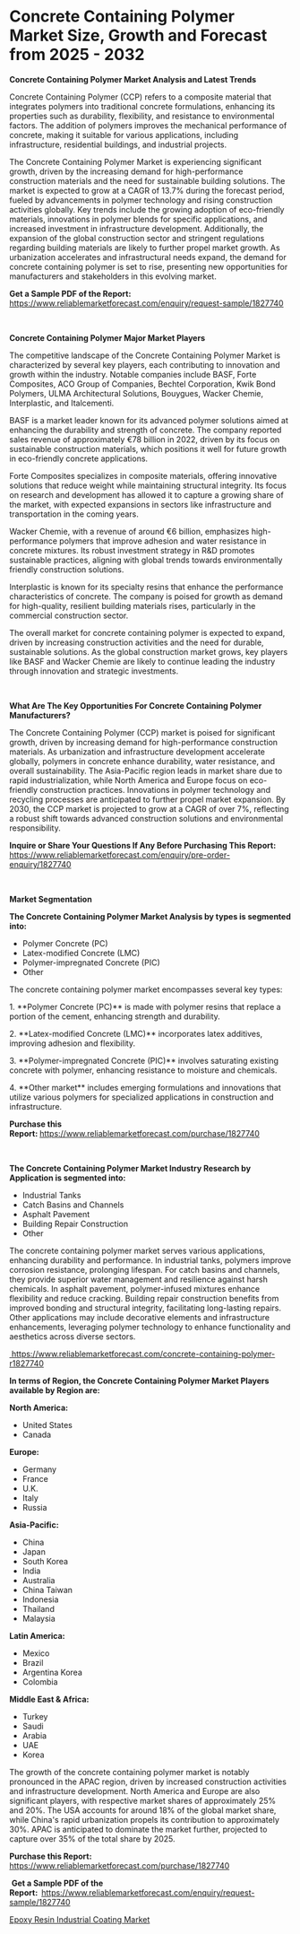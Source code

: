 <p><h1>Concrete Containing Polymer Market Size, Growth and Forecast from 2025 - 2032</h1></p><p><strong>Concrete Containing Polymer Market Analysis and Latest Trends</strong></p>
<p><p>Concrete Containing Polymer (CCP) refers to a composite material that integrates polymers into traditional concrete formulations, enhancing its properties such as durability, flexibility, and resistance to environmental factors. The addition of polymers improves the mechanical performance of concrete, making it suitable for various applications, including infrastructure, residential buildings, and industrial projects.</p><p>The Concrete Containing Polymer Market is experiencing significant growth, driven by the increasing demand for high-performance construction materials and the need for sustainable building solutions. The market is expected to grow at a CAGR of 13.7% during the forecast period, fueled by advancements in polymer technology and rising construction activities globally. Key trends include the growing adoption of eco-friendly materials, innovations in polymer blends for specific applications, and increased investment in infrastructure development. Additionally, the expansion of the global construction sector and stringent regulations regarding building materials are likely to further propel market growth. As urbanization accelerates and infrastructural needs expand, the demand for concrete containing polymer is set to rise, presenting new opportunities for manufacturers and stakeholders in this evolving market.</p></p>
<p><strong>Get a Sample PDF of the Report:&nbsp;</strong> <a href="https://www.reliablemarketforecast.com/enquiry/request-sample/1827740?utm_campaign=1893&utm_medium=2&utm_source=Github&utm_content=ia&utm_term=03022025&utm_id=concrete-containing-polymer">https://www.reliablemarketforecast.com/enquiry/request-sample/1827740</a></p>
<p>&nbsp;</p>
<p><strong>Concrete Containing Polymer Major Market Players</strong></p>
<p><p>The competitive landscape of the Concrete Containing Polymer Market is characterized by several key players, each contributing to innovation and growth within the industry. Notable companies include BASF, Forte Composites, ACO Group of Companies, Bechtel Corporation, Kwik Bond Polymers, ULMA Architectural Solutions, Bouygues, Wacker Chemie, Interplastic, and Italcementi.</p><p>BASF is a market leader known for its advanced polymer solutions aimed at enhancing the durability and strength of concrete. The company reported sales revenue of approximately €78 billion in 2022, driven by its focus on sustainable construction materials, which positions it well for future growth in eco-friendly concrete applications.</p><p>Forte Composites specializes in composite materials, offering innovative solutions that reduce weight while maintaining structural integrity. Its focus on research and development has allowed it to capture a growing share of the market, with expected expansions in sectors like infrastructure and transportation in the coming years.</p><p>Wacker Chemie, with a revenue of around €6 billion, emphasizes high-performance polymers that improve adhesion and water resistance in concrete mixtures. Its robust investment strategy in R&D promotes sustainable practices, aligning with global trends towards environmentally friendly construction solutions.</p><p>Interplastic is known for its specialty resins that enhance the performance characteristics of concrete. The company is poised for growth as demand for high-quality, resilient building materials rises, particularly in the commercial construction sector.</p><p>The overall market for concrete containing polymer is expected to expand, driven by increasing construction activities and the need for durable, sustainable solutions. As the global construction market grows, key players like BASF and Wacker Chemie are likely to continue leading the industry through innovation and strategic investments.</p></p>
<p>&nbsp;</p>
<p><strong>What Are The Key Opportunities For Concrete Containing Polymer Manufacturers?</strong></p>
<p><p>The Concrete Containing Polymer (CCP) market is poised for significant growth, driven by increasing demand for high-performance construction materials. As urbanization and infrastructure development accelerate globally, polymers in concrete enhance durability, water resistance, and overall sustainability. The Asia-Pacific region leads in market share due to rapid industrialization, while North America and Europe focus on eco-friendly construction practices. Innovations in polymer technology and recycling processes are anticipated to further propel market expansion. By 2030, the CCP market is projected to grow at a CAGR of over 7%, reflecting a robust shift towards advanced construction solutions and environmental responsibility.</p></p>
<p><strong>Inquire or Share Your Questions If Any Before Purchasing This Report:</strong> <a href="https://www.reliablemarketforecast.com/enquiry/pre-order-enquiry/1827740?utm_campaign=1893&utm_medium=2&utm_source=Github&utm_content=ia&utm_term=03022025&utm_id=concrete-containing-polymer">https://www.reliablemarketforecast.com/enquiry/pre-order-enquiry/1827740</a></p>
<p>&nbsp;</p>
<p><strong>Market Segmentation</strong></p>
<p><strong>The Concrete Containing Polymer Market Analysis by types is segmented into:</strong></p>
<p><ul><li>Polymer Concrete (PC)</li><li>Latex-modified Concrete (LMC)</li><li>Polymer-impregnated Concrete (PIC)</li><li>Other</li></ul></p>
<p><p>The concrete containing polymer market encompasses several key types: </p><p>1. **Polymer Concrete (PC)** is made with polymer resins that replace a portion of the cement, enhancing strength and durability. </p><p>2. **Latex-modified Concrete (LMC)** incorporates latex additives, improving adhesion and flexibility. </p><p>3. **Polymer-impregnated Concrete (PIC)** involves saturating existing concrete with polymer, enhancing resistance to moisture and chemicals. </p><p>4. **Other market** includes emerging formulations and innovations that utilize various polymers for specialized applications in construction and infrastructure.</p></p>
<p><strong>Purchase this Report:&nbsp;</strong><a href="https://www.reliablemarketforecast.com/purchase/1827740?utm_campaign=1893&utm_medium=2&utm_source=Github&utm_content=ia&utm_term=03022025&utm_id=concrete-containing-polymer">https://www.reliablemarketforecast.com/purchase/1827740</a></p>
<p>&nbsp;</p>
<p><strong>The Concrete Containing Polymer Market Industry Research by Application is segmented into:</strong></p>
<p><ul><li>Industrial Tanks</li><li>Catch Basins and Channels</li><li>Asphalt Pavement</li><li>Building Repair Construction</li><li>Other</li></ul></p>
<p><p>The concrete containing polymer market serves various applications, enhancing durability and performance. In industrial tanks, polymers improve corrosion resistance, prolonging lifespan. For catch basins and channels, they provide superior water management and resilience against harsh chemicals. In asphalt pavement, polymer-infused mixtures enhance flexibility and reduce cracking. Building repair construction benefits from improved bonding and structural integrity, facilitating long-lasting repairs. Other applications may include decorative elements and infrastructure enhancements, leveraging polymer technology to enhance functionality and aesthetics across diverse sectors.</p></p>
<p><a href="https://www.reliablemarketforecast.com/concrete-containing-polymer-r1827740?utm_campaign=1893&utm_medium=2&utm_source=Github&utm_content=ia&utm_term=03022025&utm_id=concrete-containing-polymer">&nbsp;https://www.reliablemarketforecast.com/concrete-containing-polymer-r1827740</a></p>
<p><strong>In terms of Region, the Concrete Containing Polymer Market Players available by Region are:</strong></p>
<p>
    <p> <strong> North America: </strong>
        <ul>
            <li>United States</li>
            <li>Canada</li>
        </ul>
        </p> 
    <p> <strong> Europe: </strong>
        <ul>
            <li>Germany</li>
            <li>France</li>
            <li>U.K.</li>
            <li>Italy</li>
            <li>Russia</li>
        </ul>
        </p> 
    <p> <strong> Asia-Pacific: </strong>
        <ul>
            <li>China</li>
            <li>Japan</li>
            <li>South Korea</li>
            <li>India</li>
            <li>Australia</li>
            <li>China Taiwan</li>
            <li>Indonesia</li>
            <li>Thailand</li>
            <li>Malaysia</li>
        </ul>
        </p> 
    <p> <strong> Latin America: </strong>
        <ul>
            <li>Mexico</li>
            <li>Brazil</li>
            <li>Argentina Korea</li>
            <li>Colombia</li>
        </ul>
        </p> 
    <p> <strong> Middle East & Africa: </strong>
        <ul>
            <li>Turkey</li>
            <li>Saudi</li>
            <li>Arabia</li>
            <li>UAE</li>
            <li>Korea</li>
        </ul>
    </p>
    </p>
<p><p>The growth of the concrete containing polymer market is notably pronounced in the APAC region, driven by increased construction activities and infrastructure development. North America and Europe are also significant players, with respective market shares of approximately 25% and 20%. The USA accounts for around 18% of the global market share, while China's rapid urbanization propels its contribution to approximately 30%. APAC is anticipated to dominate the market further, projected to capture over 35% of the total share by 2025.</p></p>
<p><strong>Purchase this Report: </strong><a href="https://www.reliablemarketforecast.com/purchase/1827740?utm_campaign=1893&utm_medium=2&utm_source=Github&utm_content=ia&utm_term=03022025&utm_id=concrete-containing-polymer">https://www.reliablemarketforecast.com/purchase/1827740</a></p>
<p>&nbsp;<strong>Get a Sample PDF of the Report:&nbsp;&nbsp;</strong><a href="https://www.reliablemarketforecast.com/enquiry/request-sample/1827740?utm_campaign=1893&utm_medium=2&utm_source=Github&utm_content=ia&utm_term=03022025&utm_id=concrete-containing-polymer">https://www.reliablemarketforecast.com/enquiry/request-sample/1827740</a></p>
<p><strong></strong></p>
<p><p><a href="https://github.com/PeterParrish5/Market-Research-Report-List-7/blob/main/epoxy-resin-industrial-coating-market.md?utm_campaign=1893&utm_medium=2&utm_source=Github&utm_content=ia&utm_term=03022025&utm_id=concrete-containing-polymer">Epoxy Resin Industrial Coating Market</a></p></p>